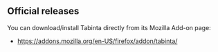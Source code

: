 ## Official releases ##

You can download/install Tabinta directly from its Mozilla Add-on page:
  * https://addons.mozilla.org/en-US/firefox/addon/tabinta/